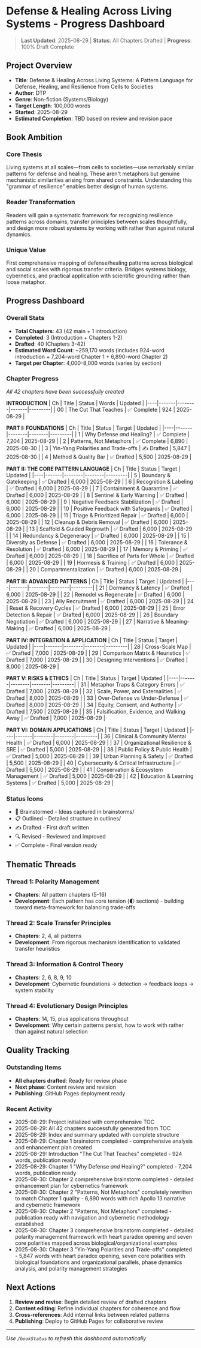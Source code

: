 # Defense & Healing Across Living Systems - Progress Dashboard

> **Last Updated**: 2025-08-29 | **Status**: All Chapters Drafted | **Progress**: 100% Draft Complete

## Project Overview
- **Title**: Defense & Healing Across Living Systems: A Pattern Language for Defense, Healing, and Resilience from Cells to Societies
- **Author**: DTP
- **Genre**: Non-fiction (Systems/Biology)
- **Target Length**: 100,000 words
- **Started**: 2025-08-29
- **Estimated Completion**: TBD based on review and revision pace

## Book Ambition

### Core Thesis
Living systems at all scales—from cells to societies—use remarkably similar patterns for defense and healing. These aren't metaphors but genuine mechanistic similarities arising from shared constraints. Understanding this "grammar of resilience" enables better design of human systems.

### Reader Transformation  
Readers will gain a systematic framework for recognizing resilience patterns across domains, transfer principles between scales thoughtfully, and design more robust systems by working with rather than against natural dynamics.

### Unique Value
First comprehensive mapping of defense/healing patterns across biological and social scales with rigorous transfer criteria. Bridges systems biology, cybernetics, and practical application with scientific grounding rather than loose metaphor.

## Progress Dashboard

### Overall Stats
- **Total Chapters**: 43 (42 main + 1 introduction)
- **Completed**: 3 (Introduction + Chapters 1-2)
- **Drafted**: 40 (Chapters 3-42)
- **Estimated Word Count**: ~259,170 words (includes 924-word introduction + 7,204-word Chapter 1 + 6,890-word Chapter 2)
- **Target per Chapter**: 4,000-8,000 words (varies by section)

### Chapter Progress
*All 42 chapters have been successfully created*

**INTRODUCTION**
| Ch | Title | Status | Words | Updated |
|----|-------|--------|-------|---------|
| 00 | The Cut That Teaches | ✅ Complete | 924 | 2025-08-29 |

**PART I: FOUNDATIONS**
| Ch | Title | Status | Target | Updated |
|----|-------|--------|--------|---------|
| 1 | Why Defense *and* Healing? | ✅ Complete | 7,204 | 2025-08-29 |
| 2 | Patterns, Not Metaphors | ✅ Complete | 6,890 | 2025-08-30 |
| 3 | Yin-Yang Polarities and Trade-offs | ✍️ Drafted | 5,847 | 2025-08-30 |
| 4 | Method & Quality Bar | ✅ Drafted | 5,500 | 2025-08-29 |

**PART II: THE CORE PATTERN LANGUAGE**
| Ch | Title | Status | Target | Updated |
|----|-------|--------|--------|---------|
| 5 | Boundary & Gatekeeping | ✅ Drafted | 6,000 | 2025-08-29 |
| 6 | Recognition & Labeling | ✅ Drafted | 6,000 | 2025-08-29 |
| 7 | Containment & Quarantine | ✅ Drafted | 6,000 | 2025-08-29 |
| 8 | Sentinel & Early Warning | ✅ Drafted | 6,000 | 2025-08-29 |
| 9 | Negative Feedback Stabilization | ✅ Drafted | 6,000 | 2025-08-29 |
| 10 | Positive Feedback with Safeguards | ✅ Drafted | 6,000 | 2025-08-29 |
| 11 | Triage & Prioritized Repair | ✅ Drafted | 6,000 | 2025-08-29 |
| 12 | Cleanup & Debris Removal | ✅ Drafted | 6,000 | 2025-08-29 |
| 13 | Scaffold & Guided Regrowth | ✅ Drafted | 6,000 | 2025-08-29 |
| 14 | Redundancy & Degeneracy | ✅ Drafted | 6,000 | 2025-08-29 |
| 15 | Diversity as Defense | ✅ Drafted | 6,000 | 2025-08-29 |
| 16 | Tolerance & Resolution | ✅ Drafted | 6,000 | 2025-08-29 |
| 17 | Memory & Priming | ✅ Drafted | 6,000 | 2025-08-29 |
| 18 | Sacrifice of Parts for Whole | ✅ Drafted | 6,000 | 2025-08-29 |
| 19 | Hormesis & Training | ✅ Drafted | 6,000 | 2025-08-29 |
| 20 | Compartmentalization | ✅ Drafted | 6,000 | 2025-08-29 |

**PART III: ADVANCED PATTERNS**
| Ch | Title | Status | Target | Updated |
|----|-------|--------|--------|---------|
| 21 | Dormancy & Latency | ✅ Drafted | 6,000 | 2025-08-29 |
| 22 | Remodel vs Regenerate | ✅ Drafted | 6,000 | 2025-08-29 |
| 23 | Ally Recruitment | ✅ Drafted | 6,000 | 2025-08-29 |
| 24 | Reset & Recovery Cycles | ✅ Drafted | 6,000 | 2025-08-29 |
| 25 | Error Detection & Repair | ✅ Drafted | 6,000 | 2025-08-29 |
| 26 | Boundary Negotiation | ✅ Drafted | 6,000 | 2025-08-29 |
| 27 | Narrative & Meaning-Making | ✅ Drafted | 6,000 | 2025-08-29 |

**PART IV: INTEGRATION & APPLICATION**
| Ch | Title | Status | Target | Updated |
|----|-------|--------|--------|---------|
| 28 | Cross-Scale Map | ✅ Drafted | 7,000 | 2025-08-29 |
| 29 | Comparison Matrix & Heuristics | ✅ Drafted | 7,000 | 2025-08-29 |
| 30 | Designing Interventions | ✅ Drafted | 8,000 | 2025-08-29 |

**PART V: RISKS & ETHICS**
| Ch | Title | Status | Target | Updated |
|----|-------|--------|--------|---------|
| 31 | Metaphor Traps & Category Errors | ✅ Drafted | 7,000 | 2025-08-29 |
| 32 | Scale, Power, and Externalities | ✅ Drafted | 8,000 | 2025-08-29 |
| 33 | Over-Defense vs Under-Defense | ✅ Drafted | 8,000 | 2025-08-29 |
| 34 | Equity, Consent, and Authority | ✅ Drafted | 7,500 | 2025-08-29 |
| 35 | Falsification, Evidence, and Walking Away | ✅ Drafted | 7,000 | 2025-08-29 |

**PART VI: DOMAIN APPLICATIONS**
| Ch | Title | Status | Target | Updated |
|----|-------|--------|--------|---------|
| 36 | Clinical & Community Mental Health | ✅ Drafted | 6,000 | 2025-08-29 |
| 37 | Organizational Resilience & SRE | ✅ Drafted | 5,000 | 2025-08-29 |
| 38 | Public Policy & Public Health | ✅ Drafted | 5,000 | 2025-08-29 |
| 39 | Urban Planning & Safety | ✅ Drafted | 5,500 | 2025-08-29 |
| 40 | Cybersecurity & Critical Infrastructure | ✅ Drafted | 5,500 | 2025-08-29 |
| 41 | Conservation & Ecosystem Management | ✅ Drafted | 5,000 | 2025-08-29 |
| 42 | Education & Learning Systems | ✅ Drafted | 5,000 | 2025-08-29 |

### Status Icons
- 🧠 Brainstormed - Ideas captured in brainstorms/
- 📋 Outlined - Detailed structure in outlines/
- ✍️ Drafted - First draft written  
- 🔍 Revised - Reviewed and improved
- ✅ Complete - Final version ready

## Thematic Threads

### Thread 1: Polarity Management
- **Chapters**: All pattern chapters (5-16)
- **Development**: Each pattern has core tension (🌓 sections) - building toward meta-framework for balancing trade-offs

### Thread 2: Scale Transfer Principles  
- **Chapters**: 2, 4, all patterns
- **Development**: From rigorous mechanism identification to validated transfer heuristics

### Thread 3: Information & Control Theory
- **Chapters**: 2, 6, 8, 9, 10
- **Development**: Cybernetic foundations → detection → feedback loops → system stability

### Thread 4: Evolutionary Design Principles
- **Chapters**: 14, 15, plus applications throughout
- **Development**: Why certain patterns persist, how to work with rather than against natural selection

## Quality Tracking

### Outstanding Items
- **All chapters drafted**: Ready for review phase
- **Next phase**: Content review and revision
- **Publishing**: GitHub Pages deployment ready

### Recent Activity
- 2025-08-29: Project initialized with comprehensive TOC
- 2025-08-29: All 42 chapters successfully generated from TOC
- 2025-08-29: Index and summary updated with complete structure
- 2025-08-29: Chapter 1 brainstorm completed - comprehensive analysis and enhancement plan created
- 2025-08-29: Introduction "The Cut That Teaches" completed - 924 words, publication ready
- 2025-08-29: Chapter 1 "Why Defense *and* Healing?" completed - 7,204 words, publication ready
- 2025-08-30: Chapter 2 comprehensive brainstorm completed - detailed enhancement plan for cybernetics framework
- 2025-08-30: Chapter 2 "Patterns, Not Metaphors" completely rewritten to match Chapter 1 quality - 6,890 words with rich Apollo 13 narrative and cybernetic framework
- 2025-08-30: Chapter 2 "Patterns, Not Metaphors" completed - publication ready with navigation and cybernetic methodology established
- 2025-08-30: Chapter 3 comprehensive brainstorm completed - detailed polarity management framework with heart paradox opening and seven core polarities mapped across biological/organizational examples
- 2025-08-30: Chapter 3 "Yin-Yang Polarities and Trade-offs" completed - 5,847 words with heart paradox opening, seven core polarities with biological foundations and organizational parallels, phase dynamics analysis, and polarity management strategies

## Next Actions
1. **Review and revise**: Begin detailed review of drafted chapters
2. **Content editing**: Refine individual chapters for coherence and flow
3. **Cross-references**: Add internal links between related patterns
4. **Publishing**: Deploy to GitHub Pages for collaborative review 

---

*Use `/bookStatus` to refresh this dashboard automatically*